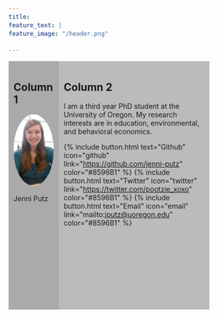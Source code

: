 ```yaml
---
title: 
feature_text: | 
feature_image: "/header.png" 

---
```


<html>
<head>
<meta name="viewport" content="width=device-width, initial-scale=1">
<style>
img {
  border-radius: 50%;
}
</style>
   
<style>
* {
  box-sizing: border-box;
}

/* Create two unequal columns that floats next to each other */
.column {
  float: left;
  padding: 10px;
  height: 500px; 
}

.left {
  width: 25%;
}

.right {
  width: 75%;
}

/* Clear floats after the columns */
.row:after {
  content: "";
  display: table;
  clear: both;
}
</style>
</head>
<body>


<div class="row">
  <div class="column left" style="background-color:#aaa;">
    <h2>Column 1</h2>
     <img src="/headshot.jpg" style="width:200px">
    <p>Jenni Putz</p>
  </div>
  <div class="column right" style="background-color:#bbb;">
    <h2>Column 2</h2>
    <p>   I am a third year PhD student at the University of Oregon. My research interests are in education, environmental, and behavioral economics.

{% include button.html text="Github" icon="github" link="https://github.com/jenni-putz" color="#8596B1" %} {% include button.html text="Twitter" icon="twitter" link="https://twitter.com/pootzie_xoxo" color="#8596B1" %} {% include button.html text="Email" icon="email" link="mailto:jputz@uoregon.edu" color="#8596B1" %} </p>
  </div>
</div>

</body>
</html>



